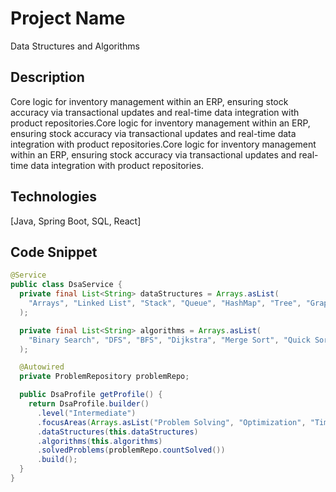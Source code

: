 # Project Name
Data Structures and Algorithms

## Description
Core logic for inventory management within an ERP, ensuring stock accuracy via transactional updates and real-time data integration with product repositories.Core logic for inventory management within an ERP, ensuring stock accuracy via transactional updates and real-time data integration with product repositories.Core logic for inventory management within an ERP, ensuring stock accuracy via transactional updates and real-time data integration with product repositories.

## Technologies
[Java, Spring Boot, SQL, React]

## Code Snippet
```java
@Service
public class DsaService {
  private final List<String> dataStructures = Arrays.asList(
    "Arrays", "Linked List", "Stack", "Queue", "HashMap", "Tree", "Graph"
  );

  private final List<String> algorithms = Arrays.asList(
    "Binary Search", "DFS", "BFS", "Dijkstra", "Merge Sort", "Quick Sort", "Dynamic Programming"
  );

  @Autowired
  private ProblemRepository problemRepo;

  public DsaProfile getProfile() {
    return DsaProfile.builder()
      .level("Intermediate")
      .focusAreas(Arrays.asList("Problem Solving", "Optimization", "Time Complexity"))
      .dataStructures(this.dataStructures)
      .algorithms(this.algorithms)
      .solvedProblems(problemRepo.countSolved())
      .build();
  }
}
```


